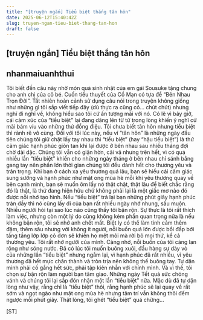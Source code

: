 ```yaml
---
title: "[truyện ngắn] Tiểu biệt thắng tân hôn"
date: 2025-06-12T15:40:42Z
slug: truyen-ngan-tieu-biet-thang-tan-hon
draft: false
---
```


## [truyện ngắn] Tiểu biệt thắng tân hôn

## nhanmaiuanhthui

Tôi biết đến câu này nhờ món quà sinh nhật của em gái Sousuke tặng chung cho anh chị của cô bé. Cuốn tiểu thuyết của Cổ Mạn có tựa đề “Bên Nhau Trọn Đời”. Tất nhiên hoàn cảnh sử dụng câu nói trong truyện không giống như những gì tôi sắp viết tiếp đây (dù thực ra cũng có… chút chút) nhưng nghĩ đi nghĩ về, không hiểu sao tôi cứ ấn tượng mãi với nó. Có lẽ vì bây giờ, cái cảm xúc của “tiểu biệt” lại đang dâng lên từ từ trong lòng khiến ý nghĩ cứ mãi bám víu vào những thứ đồng điệu.
Tôi chưa biết tân hôn nhưng tiểu biệt thì rành rẽ vô cùng. Đối với tôi lúc này, nếu ví “tân hôn” là những ngày đầu tiên chúng tôi giữ chặt lấy tay nhau thì “tiểu biệt” (hay “hậu tiểu biệt”) là thứ cảm giác hạnh phúc giòn tan khi lại được ở bên nhau sau nhiều tháng đợi chờ dài dặc. Chúng tôi vẫn có giận hờn, cãi vã nhưng trên hết, vì có quá nhiều lần “tiểu biệt” khiến cho những ngày tháng ở bên nhau chỉ sánh bằng gang tay nên phần lớn thời gian chúng tôi đều dành hết cho thương yêu và trân trọng. Khi bạn ở cách xa yêu thương quá lâu, bạn sẽ hiểu cái cảm giác sung sướng và hạnh phúc như mật ong mùa hè mỗi khi yêu thương quay về bên cạnh mình, bạn sẽ muốn ôm lấy nó thật chặt, thật lâu để biết chắc rằng đó là thật, là thứ đang hiện hữu chứ không phải lại là một giấc mơ nào đó được nỗi nhớ tạo hình.
Nếu “tiểu biệt” trả lại bạn những phút giây hạnh phúc tràn đầy thì nó cũng lấy đi của bạn rất nhiều ngày nhớ nhung, sầu muộn. Nhiều người hỏi tại sao lúc nào cũng thấy tôi bận rộn. Sự thực là tôi rất thích làm việc, nhưng còn một lý do cũng không kém phần quan trọng nữa là nếu không bận rộn, tôi sẽ nhớ anh chết mất. Biệt ly có thể làm tình cảm thêm đậm, thêm sâu nhưng với không ít người, nỗi buồn quá lớn được bồi đắp bởi tầng tầng lớp lớp cô đơn sẽ khiến họ mệt mỏi mà rời bỏ mọi thứ, kể cả thương yêu. Tôi rất nhớ người của mình. Càng nhớ, nỗi buồn của tôi càng lan rộng như sóng nước. Đã có lúc tôi muốn buông xuôi, đầu hàng sự dày vò của những lần “tiểu biệt” nhưng ngẫm lại, vì hạnh phúc đã rất nhiều, vì yêu thương đã hết mực chân thành và tròn trịa nên không thể buông tay. Tự dặn mình phải cố gắng hết sức, phải tập kiên nhẫn với chính mình. Và vì thế, tôi chọn sự bận rộn làm người bạn tâm giao.
Những ngày Tết quá sức chóng vánh và chúng tôi lại sắp đón nhận một lần “tiểu biệt” nữa. Mặc dù đã tự dặn lòng như vậy, rằng chỉ là “tiểu biệt” thôi, rằng hạnh phúc sẽ lại quay về rất sớm và ngọt ngào như mật ong mùa hè nhưng tâm trí vẫn không thôi đếm ngược mỗi phút giây. Thật lòng, tôi ghét “tiểu biệt” quá chừng…
 
[ST]